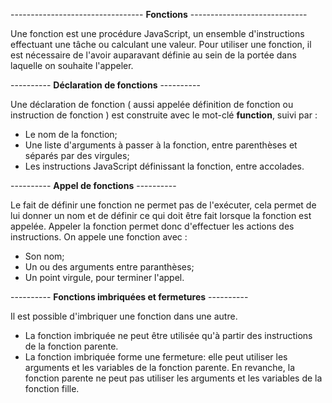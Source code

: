 --------------------------------- **Fonctions** -----------------------------

Une fonction est une procédure JavaScript, un ensemble d'instructions effectuant une tâche ou calculant une valeur. Pour utiliser une fonction, il est nécessaire de l'avoir auparavant définie au sein de la portée dans laquelle on souhaite l'appeler.



---------- **Déclaration de fonctions** ----------

Une déclaration de fonction ( aussi appelée définition de fonction ou instruction de fonction ) est construite avec le mot-clé **function**, suivi par :
- Le nom de la fonction;
- Une liste d'arguments à passer à la fonction, entre parenthèses et séparés par des virgules;
- Les instructions JavaScript définissant la fonction, entre accolades.



---------- **Appel de fonctions** ----------

Le fait de définir une fonction ne permet pas de l'exécuter, cela permet de lui donner un nom et de définir ce qui doit être fait lorsque la fonction est appelée.
Appeler la fonction permet donc d'effectuer les actions des instructions.
On appele une fonction avec :
- Son nom;
- Un ou des arguments entre paranthèses;
- Un point virgule, pour terminer l'appel.


---------- **Fonctions imbriquées et fermetures** ----------

Il est possible d'imbriquer une fonction dans une autre.
- La fonction imbriquée ne peut être utilisée qu'à partir des instructions de la fonction parente.
- La fonction imbriquée forme une fermeture: elle peut utiliser les arguments et les variables de la fonction parente. En revanche, la fonction parente ne peut pas utiliser les arguments et les variables de la fonction fille.
